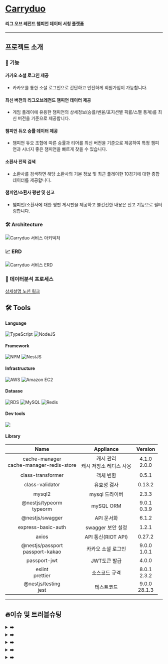 # [Carryduo][Carryduo-link]

[Carryduo-link]: https://www.carryduo.site

#### 리그 오브 레전드 챔피언 데이터 서칭 플랫폼

---

## 프로젝트 소개

### 🚀 기능

#### 카카오 소셜 로그인 제공

- 카카오를 통한 소셜 로그인으로 간단하고 안전하게 회원가입이 가능합니다.

#### 최신 버전의 리그오브레전드 챔피언 데이터 제공

- 게임 플레이에 유용한 챔피언의 상세정보(승률/벤율/포지션별 픽률/스펠 통계)를 최신 버전을 기준으로 제공합니다.

#### 챔피언 듀오 승률 데이터 제공

- 챔피언 듀오 조합에 따른 승률과 티어를 최신 버전을 기준으로 제공하여 특정 챔피언과 시너지 좋은 챔피언을 빠르게 찾을 수 있습니다.  

#### 소환사 전적 검색

- 소환사를 검색하면 해당 소환사의 기본 정보 및 최근 플레이한 10경기에 대한 종합 데이터를 제공합니다.

#### 챔피언/소환사 평판 및 신고

- 챔피언/소환사에 대한 평판 게시판을 제공하고 불건전한 내용은 신고 기능으로 필터링합니다.

### 🛠 Architecture

![Carryduo 서비스 아키텍처](https://user-images.githubusercontent.com/91710667/202378441-9b647519-012a-4adf-b820-3b1bd91c2e82.png)

### 📈 ERD

![Carryduo 서비스 ERD](https://user-images.githubusercontent.com/91710667/202378401-9a983754-d8f1-4f41-8d8b-d79e62d2b283.png)

### 🚀 데이터분석 프로세스

[상세설명 노션 링크][notionLink]

[notionLink]: https://frequent-hovercraft-885.notion.site/Carryduo-7a9e5f584620444986ee950bd309b524

## 🛠 Tools

#### Language



![TypeScript](https://img.shields.io/badge/TypeScript-3178C6?style=for-the-badge&logo=TypeScript&logoColor=white)
![NodeJS](https://img.shields.io/badge/node.js-6DA55F?style=for-the-badge&logo=node.js&logoColor=white)

#### Framework


![NPM](https://img.shields.io/badge/NPM-%23000000.svg?style=for-the-badge&logo=npm&logoColor=white)
![NestJS](https://img.shields.io/badge/NestJS-E0234E?style=for-the-badge&logo=NestJs&logoColor=white)

#### Infrastructure


![AWS](https://img.shields.io/badge/AWS-%23FF9900.svg?style=for-the-badge&logo=amazon-aws&logoColor=white)
![Amazon EC2](https://img.shields.io/badge/Amazon%20EC2-FF9900.svg?style=for-the-badge&logo=Amazon%20EC2&logoColor=white)

#### Dataase

![RDS](https://img.shields.io/badge/Amazon%20RDS-527FFF?style=for-the-badge&logo=Amazon%20RDS&logoColor=white)
![MySQL](https://img.shields.io/badge/MySQL-4479A1?style=for-the-badge&logo=MySQL&logoColor=white)
![Redis](https://img.shields.io/badge/redis-%23DD0031.svg?style=for-the-badge&logo=redis&logoColor=white)

#### Dev tools


<img src="https://img.shields.io/badge/github-181717.svg?style=for-the-badge&logo=github&logoColor=white">

#### Library
| Name                | Appliance               | Version  |
| :-----------------: | :---------------------: | :------: |
| cache-manager</br>cache-manager-redis-store   | 캐시 관리</br>캐시 저장소 레디스 사용  |4.1.0</br>2.0.0|
| class-transformer   | 객체 변환              |0.5.1|
| class-validator     | 유효성 검사            |0.13.2|
| mysql2              | mysql 드라이버         |2.3.3|
| @nestjs/typeorm</br>typeorm  | mySQL ORM             |9.0.1</br>0.3.9|
| @nestjs/swagger     | API 문서화            |6.1.2|
| express-basic-auth  | swagger 보안 설정      |1.2.1|
| axios               |  API 통신(RIOT API)     |0.27.2|
| @nestjs/passport</br>passport-kakao      | 카카오 소셜 로그인      |9.0.0</br>1.0.1|
| passport-jwt        | JWT토큰 발급            |4.0.0|
| eslint</br>prettier | 소스코드 규격            |8.0.1</br>2.3.2|
| @nestjs/testing</br>jest          |  테스트코드             |9.0.0</br>28.1.3|

<hr>

## 🔥이슈 및 트러블슈팅

<details>
<summary><b>➡️ </b></summary>
  
> **문제** : 
>
> **해결** : 
  
</details>

<details>
<summary><b>➡️ </b></summary>
  
> **문제** : 
>
> **해결** :  
</details>

<details>
<summary><b>➡️ </b></summary>
  
> **문제** : 
>
> **해결방안** : 
>
> **해결** : 
>
> **효과** : 
  
</details>

<details>
<summary><b>➡️ </b></summary>

> **설명** : 
>
> **해결** : 
  
</details>

<details>
<summary><b>➡️ </b></summary>

> **설명** : 
>
> **해결** : 
>
> **효과** :
